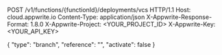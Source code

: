 POST /v1/functions/{functionId}/deployments/vcs HTTP/1.1
Host: cloud.appwrite.io
Content-Type: application/json
X-Appwrite-Response-Format: 1.8.0
X-Appwrite-Project: <YOUR_PROJECT_ID>
X-Appwrite-Key: <YOUR_API_KEY>

{
  "type": "branch",
  "reference": "<REFERENCE>",
  "activate": false
}
